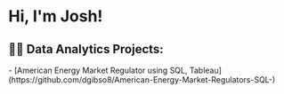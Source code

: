 <h1>Hi, I'm Josh!

<h2>👨‍💻 Data Analytics Projects:</h2>
- [American Energy Market Regulator using SQL, Tableau](https://github.com/dgibso8/American-Energy-Market-Regulators-SQL-)






[linkedin]: https://linkedin.com/in/joshmadakor

<!--
**joshmadakor1/joshmadakor1** is a ✨ _special_ ✨ repository because its `README.md` (this file) appears on your GitHub profile.

Here are some ideas to get you started:

- 🔭 I’m currently working on ...
- 🌱 I’m currently learning ....
- 📫 How to reach me: ...

-->
